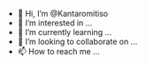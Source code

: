 - 👋 Hi, I’m @Kantaromitiso
- 👀 I’m interested in ...
- 🌱 I’m currently learning ...
- 💞️ I’m looking to collaborate on ...
- 📫 How to reach me ...

<!---
Kantaromitiso/Kantaromitiso is a ✨ special ✨ repository because its `README.md` (this file) appears on your GitHub profile.
You can click the Preview link to take a look at your changes.
--->

